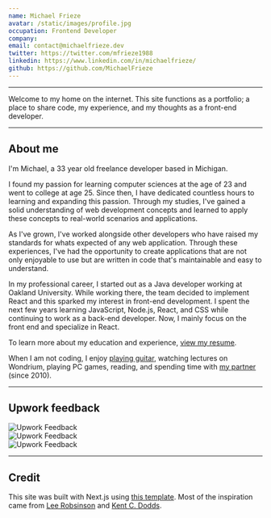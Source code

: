 ```yaml
---
name: Michael Frieze
avatar: /static/images/profile.jpg
occupation: Frontend Developer
company:
email: contact@michaelfrieze.dev
twitter: https://twitter.com/mfrieze1988
linkedin: https://www.linkedin.com/in/michaelfrieze/
github: https://github.com/MichaelFrieze
---
```


---

Welcome to my home on the internet. This site functions as a portfolio; a place to share code, my experience, and my thoughts as a front-end developer.

---

## About me

I'm Michael, a 33 year old freelance developer based in Michigan.

I found my passion for learning computer sciences at the age of 23 and went to college at age 25. Since then, I have dedicated countless hours to learning and expanding this passion. Through my studies, I've gained a solid understanding of web development concepts and learned to apply these concepts to real-world scenarios and applications.

As I've grown, I've worked alongside other developers who have raised my standards for whats expected of any web application. Through these experiences, I've had the opportunity to create applications that are not only enjoyable to use but are written in code that's maintainable and easy to understand.

​​In my professional career, I started out as a Java developer working at Oakland University. While working there, the team decided to implement React and this sparked my interest in front-end development. I spent the next few years learning JavaScript, Node.js, React, and CSS while continuing to work as a back-end developer. Now, I mainly focus on the front end and specialize in React.

To learn more about my education and experience, [view my resume](https://drive.google.com/file/d/16DWD0RN7fsZ-Q2d0WnSnl0SM7Aopw3dq/view?usp=sharing).

​​When I am not coding, I enjoy [playing guitar](https://soundcloud.com/mikefrieze88/something-i-made-in-2016), watching lectures on Wondrium, playing PC games, reading, and spending time with [my partner](https://kaylafoister.weebly.com/) (since 2010).

---

## Upwork feedback

![Upwork Feedback](/static/images/upwork-feedback-1.jpg)
<br />
![Upwork Feedback](/static/images/upwork-feedback-2.jpg)
<br />
![Upwork Feedback](/static/images/upwork-feedback-3.jpg)

---

## Credit

This site was built with Next.js using [this template](https://github.com/timlrx/tailwind-nextjs-starter-blog). Most of the inspiration came from [Lee Robsinson](https://leerob.io/) and [Kent C. Dodds](https://kentcdodds.com/).
